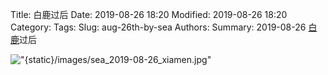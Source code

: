 Title: 白鹿过后
Date: 2019-08-26 18:20
Modified: 2019-08-26 18:20
Category: 
Tags: 
Slug: aug-26th-by-sea
Authors: 
Summary: 2019-08-26 [白鹿](https://zh.wikipedia.org/w/index.php?title=%E5%BC%B7%E7%83%88%E7%86%B1%E5%B8%B6%E9%A2%A8%E6%9A%B4%E7%99%BD%E9%B9%BF_(2019%E5%B9%B4)&oldid=55841302)过后

!["{static}/images/sea_2019-08-26_xiamen.jpg"]()
<!-- <img src="{static}/images/sea_2019-08-26_xiamen.jpg"> -->